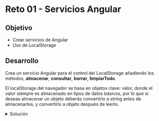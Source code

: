 # Reto 01 - Servicios Angular

## Objetivo

* Crear servicios de Angular
* Uso de LocalStorage

## Desarrollo

Crea un servicio Angular para el control del LocalStorage añadiendo los métodos, __almacenar__, __consultar__, __borrar__, __limpiarTodo__.

El localStorage del navegador se basa en objetos clave: valor, donde el valor siempre es almacenado en tipos de datos básicos, por lo que si deseas almacenar un objeto deberás convertirlo a string antes de almacenarlos, y convertirlo a objeto después de leerlo.

<details>
    <summary>Solución</summary>

Para convertir un objeto a string hacemos uso de __JSON__ y su método __stringify()__.
Para convertir un string a objeto hacemos uso de __JSON__ y su método __parse()__.


```typescript
import { Injectable } from '@angular/core';

@Injectable({
  providedIn: 'root'
})
export class LocalStorageService {

  constructor() { }

  almacenar(llave: string, valor: any) {
    localStorage.setItem(llave, JSON.stringify(valor));
  }

  consultar(llave: string) {
    return JSON.parse(localStorage.getItem(llave)|| '');
  }

  borrar(llave: string) {
    localStorage.removeItem(llave);
  }

  limpiarTodo() {
    localStorage.clear();
  }
}

```

</details>